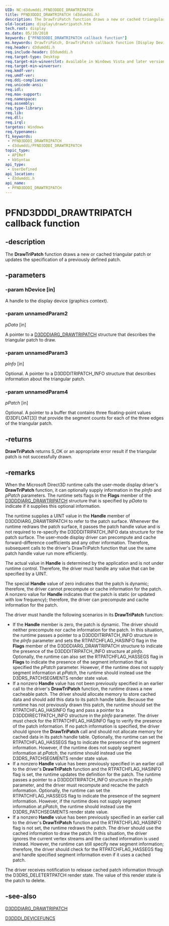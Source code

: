 ```yaml
---
UID: NC:d3dumddi.PFND3DDDI_DRAWTRIPATCH
title: PFND3DDDI_DRAWTRIPATCH (d3dumddi.h)
description: The DrawTriPatch function draws a new or cached triangular patch or updates the specification of a previously defined patch.
old-location: display\drawtripatch.htm
tech.root: display
ms.date: 05/10/2018
keywords: ["PFND3DDDI_DRAWTRIPATCH callback function"]
ms.keywords: DrawTriPatch, DrawTriPatch callback function [Display Devices], PFND3DDDI_DRAWTRIPATCH, PFND3DDDI_DRAWTRIPATCH callback, UserModeDisplayDriver_Functions_a4fb7bb1-ec56-45a9-9cca-5be7bd9f4746.xml, d3dumddi/DrawTriPatch, display.drawtripatch
req.header: d3dumddi.h
req.include-header: D3dumddi.h
req.target-type: Desktop
req.target-min-winverclnt: Available in Windows Vista and later versions of the Windows operating systems.
req.target-min-winversvr: 
req.kmdf-ver: 
req.umdf-ver: 
req.ddi-compliance: 
req.unicode-ansi: 
req.idl: 
req.max-support: 
req.namespace: 
req.assembly: 
req.type-library: 
req.lib: 
req.dll: 
req.irql: 
targetos: Windows
req.typenames: 
f1_keywords:
 - PFND3DDDI_DRAWTRIPATCH
 - d3dumddi/PFND3DDDI_DRAWTRIPATCH
topic_type:
 - APIRef
 - kbSyntax
api_type:
 - UserDefined
api_location:
 - d3dumddi.h
api_name:
 - PFND3DDDI_DRAWTRIPATCH
---
```


# PFND3DDDI_DRAWTRIPATCH callback function


## -description

The <b>DrawTriPatch</b> function draws a new or cached triangular patch or updates the specification of a previously defined patch.

## -parameters

### -param hDevice [in]


A handle to the display device (graphics context).

### -param unnamedParam2

*pData* [in]

A pointer to a <a href="/windows-hardware/drivers/ddi/d3dumddi/ns-d3dumddi-_d3dddiarg_drawtripatch">D3DDDIARG_DRAWTRIPATCH</a> structure that describes the triangular patch to draw.

### -param unnamedParam3

*pInfo* [in]

Optional. A pointer to a D3DDDITRIPATCH_INFO structure that describes information about the triangular patch.

### -param unnamedParam4

*pPatch* [in]

Optional. A pointer to a buffer that contains three floating-point values (D3DFLOAT[3]) that provide the segment counts for each of the three edges of the triangular patch.

## -returns

<b>DrawTriPatch</b> returns S_OK or an appropriate error result if the triangular patch is not successfully drawn.

## -remarks

When the Microsoft Direct3D runtime calls the user-mode display driver's <b>DrawTriPatch</b> function, it can optionally supply information in the <i>pInfo</i> and <i>pPatch</i> parameters. The runtime sets flags in the <b>Flags</b> member of the <a href="/windows-hardware/drivers/ddi/d3dumddi/ns-d3dumddi-_d3dddiarg_drawtripatch">D3DDDIARG_DRAWTRIPATCH</a> structure that is specified by <i>pData</i> to indicate if it supplies this optional information. 

The runtime supplies a UINT value in the <b>Handle</b> member of D3DDDIARG_DRAWTRIPATCH to refer to the patch surface. Whenever the runtime redraws the patch surface, it passes the patch handle value and is not required to re-specify the D3DDDITRIPATCH_INFO data structure for the patch surface. The user-mode display driver can precompute and cache forward-difference coefficients and any other information. Therefore, subsequent calls to the driver's DrawTriPatch function that use the same patch handle value run more efficiently.

The actual value in <b>Handle</b> is determined by the application and is not under runtime control. Therefore, the driver must handle any value that can be specified by a UINT. 

The special <b>Handle</b> value of zero indicates that the patch is dynamic; therefore, the driver cannot precompute or cache information for the patch. A nonzero value for <b>Handle</b> indicates that the patch is static (or updated with low frequency); therefore, the driver can precompute and cache information for the patch.

The driver must handle the following scenarios in its <b>DrawTriPatch</b> function: 

<ul>
<li>
If the <b>Handle</b> member is zero, the patch is dynamic. The driver should neither precompute nor cache information for the patch. In this situation, the runtime passes a pointer to a D3DDDITRIPATCH_INFO structure in the <i>pInfo</i> parameter and sets the RTPATCHFLAG_HASINFO flag in the <b>Flags</b> member of the D3DDDIARG_DRAWTRIPATCH structure to indicate the presence of the D3DDDITRIPATCH_INFO structure at <i>pInfo</i>. Optionally, the runtime can also set the RTPATCHFLAG_HASSEGS flag in <b>Flags</b> to indicate the presence of the segment information that is specified the <i>pPatch</i> parameter. However, if the runtime does not supply segment information at <i>pPatch</i>, the runtime should instead use the D3DRS_PATCHSEGMENTS render state value.

</li>
<li>
If a nonzero <b>Handle</b> value has not been previously specified in an earlier call to the driver's <b>DrawTriPatch</b> function, the runtime draws a new cacheable patch. The driver should allocate memory to store cached data and should add this data to its patch handle table. Because the runtime has not previously drawn this patch, the runtime should set the RTPATCHFLAG_HASINFO flag and pass a pointer to a D3DDDIRECTPATCH_INFO structure in the <i>pInfo</i> parameter. The driver must check for the RTPATCHFLAG_HASINFO flag to verify the presence of the patch information. If no patch information is specified, the driver should ignore the <b>DrawTriPatch</b> call and should not allocate memory for cached data in its patch handle table. Optionally, the runtime can set the RTPATCHFLAG_HASSEGS flag to indicate the presence of the segment information. However, if the runtime does not supply segment information at <i>pPatch</i>, the runtime should instead use the D3DRS_PATCHSEGMENTS render state value.

</li>
<li>
If a nonzero <b>Handle</b> value has been previously specified in an earlier call to the driver's <b>DrawTriPatch</b> function and the RTPATCHFLAG_HASINFO flag is set, the runtime updates the definition for the patch. The runtime passes a pointer to a D3DDDITRIPATCH_INFO structure in the <i>pInfo</i> parameter, and the driver must recompute and recache the patch information. Optionally, the runtime can set the RTPATCHFLAG_HASSEGS flag to indicate the presence of the segment information. However, if the runtime does not supply segment information at <i>pPatch</i>, the runtime should instead use the D3DRS_PATCHSEGMENTS render state value.

</li>
<li>
If a nonzero <b>Handle</b> value has been previously specified in an earlier call to the driver's <b>DrawTriPatch</b> function and the RTPATCHFLAG_HASINFO flag is not set, the runtime redraws the patch. The driver should use the cached information to draw the patch. In this situation, the driver ignores the current vertex streams and the cached information is used instead. However, the runtime can still specify new segment information; therefore, the driver should check for the RTPATCHFLAG_HASSEGS flag and handle specified segment information even if it uses a cached patch.

</li>
</ul>
The driver receives notification to release cached patch information through the D3DRS_DELETERTPATCH render state. The value of this render state is the patch to delete.

## -see-also

<a href="/windows-hardware/drivers/ddi/d3dumddi/ns-d3dumddi-_d3dddiarg_drawtripatch">D3DDDIARG_DRAWTRIPATCH</a>



<a href="/windows-hardware/drivers/ddi/d3dumddi/ns-d3dumddi-_d3dddi_devicefuncs">D3DDDI_DEVICEFUNCS</a>


